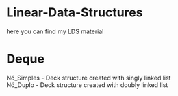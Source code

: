 # Linear-Data-Structures
here you can find my LDS material

# Deque
Nó_Simples - Deck structure created with singly linked list  
Nó_Duplo - Deck structure created with doubly linked list
